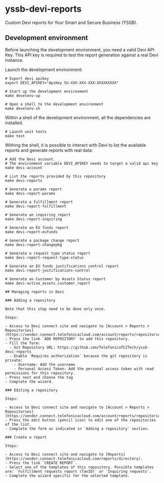 # yssb-devi-reports

Custom Devi reports for Your Smart and Secure Business (YSSB).

## Development environment

Before launching the development environment, you need a valid Devi API Key. This API key is required to test the report generation against a real Devi instance.

Launch the development environment:

```
# Export devi apikey
export DEVI_APIKEY="ApiKey SU-XXX-XXX-XXX:XXXXXXXXX"

# Start up the development environment
make develenv-up

# Open a shell to the development environment
make develenv-sh
```

Within a shell of the development environment, all the dependencies are installed.

```
# Launch unit tests
make test
```

Withing the shell, it is possible to interact with Devi to list the available reports and generate reports with real data:

```
# Add the Devi account. 
# The environment variable DEVI_APIKEY needs to target a valid api key
make devi-account

# List the reports provided by this repository
make devi-reports

# Generate a params report
make devi-report-params

# Generate a fulfillment report
make devi-report-fulfillment

# Generate an inquiring report
make devi-report-inquiring

# Generate an EU funds report
make devi-report-eufunds

# Generate a package change report
make devi-report-changepkg

# Generate a request type status report
make devi-report-request-type-status

# Generate an EU funds justifications control report
make devi-report-justifications-control

# Generate an Customer by Assets Status report
make devi-active_assets_customer_report

## Managing reports in Devi

### Adding a repository

Note that this step need to be done only once.

Steps:

- Access to Devi connect site and navigate to [Account > Reports > Repositories](https://vendor.connect.telefonicacloud.com/account/reports/repositories).
- Press the link `ADD REPOSITORY` to add this repository.
- Fill the form:
  - Git Repository URL: https://github.com/TelefonicaTC2Tech/yssb-devi-reports
  - Enable `Requires authorization` because the git repository is private:
    - Username: Add the username
    - Personal Access Token: Add the personal access token with read permissions for this repository.
- Press next and choose the tag
- Complete the wizard.

### Editing a repository

Steps:

- Access to Devi connect site and navigate to [Account > Reports > Repositories](https://vendor.connect.telefonicacloud.com/account/reports/repositories).
- Press the edit button (pencil icon) to edit one of the repositories of the list.
- Complete the form as indicated in `Adding a repository` section.

### Create a report

Steps:

- Access to Devi connect site and navigate to [Reports](https://vendor.connect.telefonicacloud.com/reports/directory).
- Press the link `CREATE REPORT`.
- Select one of the templates of this repository. Possible templates are: `Fulfillment requests report (TaxID)` or `Inquiring requests`.
- Complete the wizard specific for the selected template.
